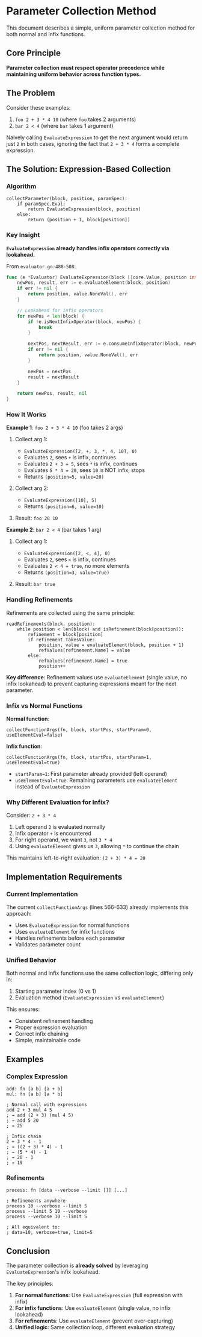 # Parameter Collection Method

This document describes a simple, uniform parameter collection method for both normal and infix functions.

## Core Principle

**Parameter collection must respect operator precedence while maintaining uniform behavior across function types.**

## The Problem

Consider these examples:
1. `foo 2 + 3 * 4 10` (where `foo` takes 2 arguments)
2. `bar 2 < 4` (where `bar` takes 1 argument)

Naively calling `EvaluateExpression` to get the next argument would return just `2` in both cases,
ignoring the fact that `2 + 3 * 4` forms a complete expression.

## The Solution: Expression-Based Collection

### Algorithm

```
collectParameter(block, position, paramSpec):
    if paramSpec.Eval:
        return EvaluateExpression(block, position)
    else:
        return (position + 1, block[position])
```

### Key Insight

**`EvaluateExpression` already handles infix operators correctly via lookahead.**

From `evaluator.go:488-508`:
```go
func (e *Evaluator) EvaluateExpression(block []core.Value, position int) (int, core.Value, error) {
    newPos, result, err := e.evaluateElement(block, position)
    if err != nil {
        return position, value.NoneVal(), err
    }

    // Lookahead for infix operators
    for newPos < len(block) {
        if !e.isNextInfixOperator(block, newPos) {
            break
        }

        nextPos, nextResult, err := e.consumeInfixOperator(block, newPos, result)
        if err != nil {
            return position, value.NoneVal(), err
        }

        newPos = nextPos
        result = nextResult
    }

    return newPos, result, nil
}
```

### How It Works

**Example 1**: `foo 2 + 3 * 4 10` (foo takes 2 args)

1. Collect arg 1:
   - `EvaluateExpression([2, +, 3, *, 4, 10], 0)`
   - Evaluates `2`, sees `+` is infix, continues
   - Evaluates `2 + 3 = 5`, sees `*` is infix, continues  
   - Evaluates `5 * 4 = 20`, sees `10` is NOT infix, stops
   - Returns `(position=5, value=20)`

2. Collect arg 2:
   - `EvaluateExpression([10], 5)`
   - Returns `(position=6, value=10)`

3. Result: `foo 20 10`

**Example 2**: `bar 2 < 4` (bar takes 1 arg)

1. Collect arg 1:
   - `EvaluateExpression([2, <, 4], 0)`
   - Evaluates `2`, sees `<` is infix, continues
   - Evaluates `2 < 4 = true`, no more elements
   - Returns `(position=3, value=true)`

2. Result: `bar true`

### Handling Refinements

Refinements are collected using the same principle:

```
readRefinements(block, position):
    while position < len(block) and isRefinement(block[position]):
        refinement = block[position]
        if refinement.TakesValue:
            position, value = evaluateElement(block, position + 1)
            refValues[refinement.Name] = value
        else:
            refValues[refinement.Name] = true
            position++
```

**Key difference**: Refinement values use `evaluateElement` (single value, no infix lookahead)
to prevent capturing expressions meant for the next parameter.

### Infix vs Normal Functions

**Normal function**:
```
collectFunctionArgs(fn, block, startPos, startParam=0, useElementEval=false)
```

**Infix function**:
```
collectFunctionArgs(fn, block, startPos, startParam=1, useElementEval=true)
```

- `startParam=1`: First parameter already provided (left operand)
- `useElementEval=true`: Remaining parameters use `evaluateElement` instead of `EvaluateExpression`

### Why Different Evaluation for Infix?

Consider: `2 + 3 * 4`

1. Left operand `2` is evaluated normally
2. Infix operator `+` is encountered
3. For right operand, we want `3`, not `3 * 4`
4. Using `evaluateElement` gives us `3`, allowing `*` to continue the chain

This maintains left-to-right evaluation: `(2 + 3) * 4 = 20`

## Implementation Requirements

### Current Implementation

The current `collectFunctionArgs` (lines 566-633) already implements this approach:

- Uses `EvaluateExpression` for normal functions
- Uses `evaluateElement` for infix functions
- Handles refinements before each parameter
- Validates parameter count

### Unified Behavior

Both normal and infix functions use the same collection logic, differing only in:
1. Starting parameter index (0 vs 1)
2. Evaluation method (`EvaluateExpression` vs `evaluateElement`)

This ensures:
- Consistent refinement handling
- Proper expression evaluation
- Correct infix chaining
- Simple, maintainable code

## Examples

### Complex Expression
```viro
add: fn [a b] [a + b]
mul: fn [a b] [a * b]

; Normal call with expressions
add 2 + 3 mul 4 5
; → add (2 + 3) (mul 4 5)
; → add 5 20
; → 25

; Infix chain
2 + 3 * 4 - 1
; → ((2 + 3) * 4) - 1
; → (5 * 4) - 1
; → 20 - 1
; → 19
```

### Refinements
```viro
process: fn [data --verbose --limit []] [...]

; Refinements anywhere
process 10 --verbose --limit 5
process --limit 5 10 --verbose
process --verbose 10 --limit 5

; All equivalent to:
; data=10, verbose=true, limit=5
```

## Conclusion

The parameter collection is **already solved** by leveraging `EvaluateExpression`'s infix lookahead.

The key principles:
1. **For normal functions**: Use `EvaluateExpression` (full expression with infix)
2. **For infix functions**: Use `evaluateElement` (single value, no infix lookahead)  
3. **For refinements**: Use `evaluateElement` (prevent over-capturing)
4. **Unified logic**: Same collection loop, different evaluation strategy
